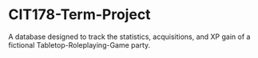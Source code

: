 # CIT178-Term-Project
A database designed to track the statistics, acquisitions, and XP gain of a fictional Tabletop-Roleplaying-Game party.
